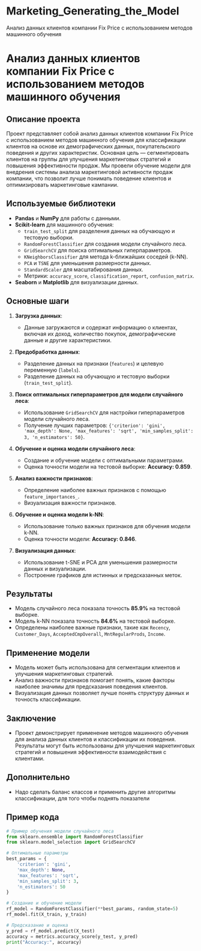 # Marketing_Generating_the_Model
Анализ данных клиентов компании Fix Price с использованием методов машинного обучения


# Анализ данных клиентов компании Fix Price с использованием методов машинного обучения

## Описание проекта
Проект представляет собой анализ данных клиентов компании Fix Price с использованием методов машинного обучения для классификации клиентов на основе их демографических данных, покупательского поведения и других характеристик. Основная цель — сегментировать клиентов на группы для улучшения маркетинговых стратегий и повышения эффективности продаж. Мы провели обучение модели для внедрения системы анализа маркетинговой активности продаж компании, что позволит лучше понимать поведение клиентов и оптимизировать маркетинговые кампании.

## Используемые библиотеки
- **Pandas** и **NumPy** для работы с данными.
- **Scikit-learn** для машинного обучения:
  - `train_test_split` для разделения данных на обучающую и тестовую выборки.
  - `RandomForestClassifier` для создания модели случайного леса.
  - `GridSearchCV` для поиска оптимальных гиперпараметров.
  - `KNeighborsClassifier` для метода k-ближайших соседей (k-NN).
  - `PCA` и `TSNE` для уменьшения размерности данных.
  - `StandardScaler` для масштабирования данных.
  - Метрики: `accuracy_score`, `classification_report`, `confusion_matrix`.
- **Seaborn** и **Matplotlib** для визуализации данных.

## Основные шаги
1. **Загрузка данных**:
   - Данные загружаются и содержат информацию о клиентах, включая их доход, количество покупок, демографические данные и другие характеристики.

2. **Предобработка данных**:
   - Разделение данных на признаки (`features`) и целевую переменную (`labels`).
   - Разделение данных на обучающую и тестовую выборки (`train_test_split`).

3. **Поиск оптимальных гиперпараметров для модели случайного леса**:
   - Использование `GridSearchCV` для настройки гиперпараметров модели случайного леса.
   - Получение лучших параметров: `{'criterion': 'gini', 'max_depth': None, 'max_features': 'sqrt', 'min_samples_split': 3, 'n_estimators': 50}`.

4. **Обучение и оценка модели случайного леса**:
   - Создание и обучение модели с оптимальными параметрами.
   - Оценка точности модели на тестовой выборке: **Accuracy: 0.859**.

5. **Анализ важности признаков**:
   - Определение наиболее важных признаков с помощью `feature_importances_`.
   - Визуализация важности признаков.

6. **Обучение и оценка модели k-NN**:
   - Использование только важных признаков для обучения модели k-NN.
   - Оценка точности модели: **Accuracy: 0.846**.

7. **Визуализация данных**:
   - Использование t-SNE и PCA для уменьшения размерности данных и визуализации.
   - Построение графиков для истинных и предсказанных меток.

## Результаты
- Модель случайного леса показала точность **85.9%** на тестовой выборке.
- Модель k-NN показала точность **84.6%** на тестовой выборке.
- Определены наиболее важные признаки, такие как `Recency`, `Customer_Days`, `AcceptedCmpOverall`, `MntRegularProds`, `Income`.

## Применение модели
- Модель может быть использована для сегментации клиентов и улучшения маркетинговых стратегий.
- Анализ важности признаков помогает понять, какие факторы наиболее значимы для предсказания поведения клиентов.
- Визуализация данных позволяет лучше понять структуру данных и точность классификации.
## Заключение
- Проект демонстрирует применение методов машинного обучения для анализа данных клиентов и классификации их поведения. Результаты могут быть использованы для улучшения маркетинговых стратегий и повышения эффективности взаимодействия с клиентами.

## Дополнительно 
- Надо сделать баланс классов и применить другие алгоритмы классификации, для того чтобы поднять показатели 

## Пример кода
```python
# Пример обучения модели случайного леса
from sklearn.ensemble import RandomForestClassifier
from sklearn.model_selection import GridSearchCV

# Оптимальные параметры
best_params = {
    'criterion': 'gini',
    'max_depth': None,
    'max_features': 'sqrt',
    'min_samples_split': 3,
    'n_estimators': 50
}

# Создание и обучение модели
rf_model = RandomForestClassifier(**best_params, random_state=5)
rf_model.fit(X_train, y_train)

# Предсказание и оценка
y_pred = rf_model.predict(X_test)
accuracy = metrics.accuracy_score(y_test, y_pred)
print("Accuracy:", accuracy)
